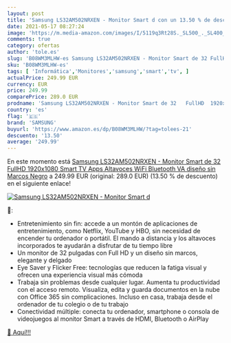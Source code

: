 ```yaml
---
layout: post
title: 'Samsung LS32AM502NRXEN - Monitor Smart d con un 13.50 % de descuento'
date: 2021-05-17 08:27:24
image: 'https://m.media-amazon.com/images/I/5119q3Rt28S._SL500_._SL400_.jpg'
comments: true
category: ofertas
author: 'tole.es'
slug: 'B08WM3MLHW-es Samsung LS32AM502NRXEN - Monitor Smart de 32 FullHD...'
sku: 'B08WM3MLHW-es'
tags: [ 'Informática','Monitores','samsung','smart','tv', ]
actualPrice: 249.99 EUR
currency: EUR
price: 249.99
comparePrice: 289.0 EUR
prodname: 'Samsung LS32AM502NRXEN - Monitor Smart de 32   FullHD  1920x1080  Smart TV Apps  Altavoces  WiFi  Bluetooth  VA  diseño sin Marcos  Negro'
country: 'es'
flag: '🇪🇸'
brand: 'SAMSUNG'
buyurl: 'https://www.amazon.es/dp/B08WM3MLHW/?tag=tolees-21'
descuento: '13.50'
average: '249.99'
---
```


En este momento está [Samsung LS32AM502NRXEN - Monitor Smart de 32   FullHD  1920x1080  Smart TV Apps  Altavoces  WiFi  Bluetooth  VA  diseño sin Marcos  Negro](https://www.amazon.es/dp/B08WM3MLHW/?tag=tolees-21) a 249.99 EUR (original: 289.0 EUR) (13.50 %  de descuento) en el siguiente enlace!

[![Samsung LS32AM502NRXEN - Monitor Smart d](https://m.media-amazon.com/images/I/5119q3Rt28S._SL500_._SL400_.jpg)](https://www.amazon.es/dp/B08WM3MLHW/?tag=tolees-21)

🔎:

- Entretenimiento sin fin: accede a un montón de aplicaciones de entretenimiento, como Netflix, YouTube y HBO, sin necesidad de encender tu ordenador o portátil. El mando a distancia y los altavoces incorporados te ayudarán a disfrutar de tu tiempo libre
- Un monitor de 32 pulgadas con Full HD y un diseño sin marcos, elegante y delgado
- Eye Saver y Flicker Free: tecnologías que reducen la fatiga visual y ofrecen una experiencia visual más cómoda
- Trabaja sin problemas desde cualquier lugar. Aumenta tu productividad con el acceso remoto. Visualiza, edita y guarda documentos en la nube con Office 365 sin complicaciones. Incluso en casa, trabaja desde el ordenador de tu colegio o de tu trabajo
- Conectividad múltiple: conecta tu ordenador, smartphone o consola de videojuegos al monitor Smart a través de HDMI, Bluetooth o AirPlay

[🛒 Aquí!!!](https://www.amazon.es/dp/B08WM3MLHW/?tag=tolees-21)
